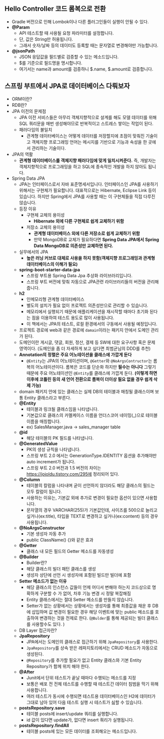 ## Hello Controller 코드 롬복으로 전환
  - Gradle 버전으로 인해 Lombok이나 다른 플러그인들이 실행이 안될 수 있다.
  - __@Param__
    - API 테스트할 때 사용될 요청 파라미터를 설정합니다.
    - 단, 값은 String만 허용됩니다.
    - 그래서 숫자/날짜 등의 데이터도 등록할 때는 문자열로 변경해야만 가능합니다.
  - __@jsonPath__
    - JSON 응답값을 필드별로 검증할 수 있는 메소드입니다.
    - $를 기준으로 필드명을 명시합니다.
    - 여기서는 name과 amount를 검증하니 $.name, $.amount로 검증합니다.

## 스프링 부트에서 JPA로 데이터베이스 다뤄보자
  - ORM이란?
  - RDB란?
  - JPA 이전의 문제점
    - JPA 이전 서비스들은 아무리 객체지향적으로 설계를 해도 모델 데이터를 위해 SQL 쿼리문을
      매번 생성해야므로 반복적이고 스트레스 쌓이는 작업이 된다.
    - 패러다임의 불일치
      - 관계형 데이터베이스는 어떻게 데이터를 저장할지에 초점이 맞춰진 기술이고
        객체지향 프로그래밍 언어는 메시지를 기반으로 기능과 속성을 한 곳에서 관리하는 기술이다.
  - JPA의 역활
    - __관계형 데이터베이스를 객체지향 패러다임에 맞게 일치시켜준다.__
      즉, 개발자는 객체지향적으로 프로그래밍을 하고 SQL에 종속적인 개발을 하지 않아도 됩니다.
  - Spring Data JPA
    - JPA는 인터페이스로서 자바 표준명세서입니다. 인터페이스인 JPA를 사용하기 위해서는 구현체가 필요합니다.
      대표적으로는 Hibernate, Eclipse Link 등이 있습니다. 하지만 Spring에서 JPA를 사용할 때는 이 구현체들을
      직접 다루진 않습니다.
    - 등장 이유
      - 구현체 교체의 용이성
        - __Hibernate 외에 다른 구현체로 쉽게 교체하기 위함__
      - 저장소 교체의 용이성
        - __관계형 데이터베이스 외에 다른 저장소로 쉽게 교체하기 위함__
        - 만약 MongoDB로 교체가 필요하다면 __Spring Data JPA에서__
          __Spring Data MongoDB로 의존성만 교체하면 된다.__
    - 실무에서의 JPA
      - __높은 러닝 커브로 대체로 사용을 하지 못함(객체지향 프로그래밍과 관계형 데이터베이스의 이해가 필요)__
    - __spring-boot-starter-data-jpa__
      - 스프링 부트용 Spring Data Jpa 추상화 라이브러리입니다.
      - 스프링 부트 버전에 맞춰 자동으로 JPA관련 라이브러리들의 버전을 관리해 줍니다.
    - __h2__
      - 인메모리형 관계형 데이터베이스
      - 별도의 설치가 필요 없이 프로젝트 의존성만으로 관리할 수 있습니다.
      - 메모리에서 실행되기 때문에 애플리케이션을 재시작할 때마다 초기화 된다는 점을 이용하여
        테스트 용도로 많이 사용됩니다.
      - 이 책에서는 JPA의 테스트, 로컬 환경에서의 구동에서 사용될 예정입니다.
    - 프로젝트 경로에 web과 같은 경로에 `damain`이라는 패키지 안에서 도메인 관리가 된다.
    - 도메인이란 게시글, 댓글, 회원, 정산, 결제 등 SW에 대한 요구사항 혹은 문제 영역이다.
      (도메인을 좀 더 자세하게 보고 싶다면 최범균님의 DDD를 추천)
    - __Annotation의 정렬은 주요 어노테이션을 클래스에 가깝게 둔다__
      - `@Entity`는 JPA의 어노테이션이며, `@Getter`와 `@NoArgsContructor`는 롬복의 어노테이션이다.
        롬복은 코드를 단순화 하지만 __필수는 아니다__ 그렇기 때문에 주요 어노테이션인 `@Entity`를 클래스에
        가깝게 둔다.
        __(이렇게 하면 이후에 코틀린 등의 새 언어 전환으로 롬복이 더이상 필요 없을 경우 쉽게 삭제 가능)__
    - domain 패키지 안에 있는 클래스는 실제 DB의 테이블과 매칭될 클래스이며 보통 Entity 클래스라고 부른다.
    - __@Entity__
      - 테이블과 링크될 클래스임을 나타냅니다.
      - 기본값으로 클래스의 카멜케이스 이름을 언더스코어 네이밍(_)으로 테이블 이름을 매칭합니다.
      - ex) SalesManager.java -> sales_manager table
    - __@id__
      - 해당 테이블의 PK 필드를 나타냅니다.
    - __@GeneratedValue__
      - PK의 생성 규칙을 나타냅니다.
      - 스프링 부트 2.0 에서는 GenerationType.IDENTITY 옵션을 추가해야만 auto increment가 됩니다.
      - 스프링 부트 2.0 버전과 1.5 버전의 차이는 https://jojoldu.tistory.com/295에 정리되어 있다.
    - __@Column__
      - 테이블의 칼럼을 나타내며 굳이 선언하지 않더라도 해당 클래스의 필드는 모두 칼럼이 됩니다.
      - 사용하는 이유는, 기본값 외에 추가로 변경이 필요한 옵션이 있으면 사용합니다.
      - 문자열의 경우 VARCHAR(255)가 기본값인데, 사이즈를 500으로 늘리고 싶거나(ex:title),
        타입을 TEXT로 변경하고 싶거나(ex:content) 등의 경우 사용됩니다.
    - __@NoArgsConstructor__
      - 기본 생성자 자동 추가
      - public ClassName() {}와 같은 효과
    - __@Getter__
      - 클래스 내 모든 필드의 Getter 메소드를 자동생성
    - __@Builder__
      - Builder란?
      - 해당 클래스의 빌더 패턴 클래스를 생성
      - 생성자 상단에 선언 시 생성자에 포함된 빌드만 빌더에 포함
    - __Setter 메소드가 없는 이유__
      - 해당 클래스의 인스턴스 값들이 언제 어디서 변해야 하는지 코드상으로 명확하게 구분할 수 가 없어,
        차후 기능 변경 시 정말 복잡해짐
      - Entity 클래스에서는 절대 Setter 메소드를 만들지 않습니다.
      - Setter가 없는 상황에서는 상황에서는 생성자를 통해 최종값을 채운 후 DB에 삽입하며
        값 변경이 필요한 경우 해당 이벤트에 맞는 public 메소드를 호출하여 변경하는 것을 전제로 한다.
        (`@Bulder`를 통해 제공되는 빌더 클래스를 사용할수도 있다. )
    - DB Layer 접근자란?
    - __JpaRepository__
      - JPA에서는 도메인의 클래스로 접근하기 위해 `JpaRepository`를 사용한다.
      - `JpaRepository`를 상속 받은 레파지토리에서는 CRUD 메소드가 자동으로 생성된다.
      - `@Repository`를 추가할 필요가 없고 Entity 클래스와 기본 Entity Repository가
        함께 위치 해야 한다.
    - __@After__
      - Junit에서 단위 테스트가 끝날 때마다 수행되는 메소드를 지정
      - 보통은 배포 전 전체 테스트를 수행할 때 테스트간 데이터 침범을 막기 위해 사용합니다.
      - 여러 테스트가 동시에 수행되면 테스트용 데이터베이스인 H2에 데이터가 그대로 남아 있어 다음 테스트
        실행 시 테스트가 싪할 수 있습니다.
    - __postsRepository.save__
      - 테이블 posts에 insert/update 쿼리를 실행합니다.
      - id 값이 있다면 update가, 없다면 insert 쿼리가 실행됩니다.
    - __postsRepository.findAll__
      - 테이블 posts에 있는 모든 데이터를 조회해오는 메소드입니다.
      
